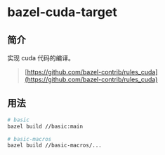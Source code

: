 # bazel-cuda-target

## 简介

实现 cuda 代码的编译。

> [https://github.com/bazel-contrib/rules_cuda](https://github.com/bazel-contrib/rules_cuda)

## 用法

```bash
# basic
bazel build //basic:main

# basic-macros
bazel build //basic-macros/...
```
